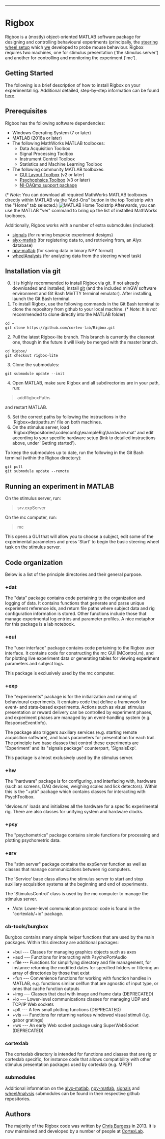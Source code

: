 ----------
# Rigbox

Rigbox is a (mostly) object-oriented MATLAB software package for designing and controlling behavioural experiments (principally, the [steering wheel setup](https://www.ucl.ac.uk/cortexlab/tools/wheel) which [we](https://www.ucl.ac.uk/cortexlab) developed to probe mouse behaviour. Rigbox requires two machines, one for stimulus presentation ('the stimulus server') and another for controlling and monitoring the experiment ('mc').

## Getting Started

The following is a brief description of how to install Rigbox on your experimental rig. Additional detailed, step-by-step information can be found [here](https://www.ucl.ac.uk/cortexlab/tools/wheel).

## Prerequisites

Rigbox has the following software dependencies:
* Windows Operating System (7 or later)
* MATLAB (2016a or later) 
* The following MathWorks MATLAB toolboxes:
    * Data Acquisition Toolbox
    * Signal Processing Toolbox
    * Instrument Control Toolbox
    * Statistics and Machine Learning Toolbox
* The following community MATLAB toolboxes:
    * [GUI Layout Toolbox](https://uk.mathworks.com/matlabcentral/fileexchange/47982-gui-layout-toolbox) (v2 or later)
    * [Psychophsics Toolbox](http://psychtoolbox.org/download.html) (v3 or later)
    * [NI-DAQmx support package](https://uk.mathworks.com/hardware-support/nidaqmx.html)        

(* *Note*: You can download all required MathWorks MATLAB toolboxes directly within MATLAB via the "Add-Ons" button in the top Toolstrip with the "Home" tab selected.)
![MATLAB Home Toolstrip](http://i67.tinypic.com/k0zue.png)
​
Afterwards, you can use the MATLAB "ver" command to bring up the list of installed MathWorks toolboxes.

Additionally, Rigbox works with a number of extra submodules (included):
* [signals](https://github.com/cortex-lab/signals) (for running bespoke experiment designs)
* [alyx-matlab](https://github.com/cortex-lab/alyx-matlab) (for registering data to, and retrieving from, an Alyx database)
* [npy-matlab](https://github.com/kwikteam/npy-matlab) (for saving data in binary NPY format)
* [wheelAnalysis](https://github.com/cortex-lab/wheelAnalysis) (for analyzing data from the steering wheel task) 

## Installation via git

0. It is highly recommended to install Rigbox via git. If not already downloaded and installed, install [git](https://git-scm.com/download/win) (and the included minGW software environment and Git Bash MinTTY terminal emulator). After installing, launch the Git Bash terminal. 
1. To install Rigbox, use the following commands in the Git Bash terminal to clone the repository from github to your local machine.  (* *Note*: It is *not* recommended to clone directly into the MATLAB folder)
```
cd ~
git clone https://github.com/cortex-lab/Rigbox.git
```
2. Pull the latest Rigbox-lite branch. This branch is currently the cleanest one, though in the future it will likely be merged with the master branch.  
```
cd Rigbox/
git checkout rigbox-lite
```
3. Clone the submodules:
```
git submodule update --init
```
4. Open MATLAB, make sure Rigbox and all subdirectories are in your path, run: 
> addRigboxPaths 

and restart MATLAB.

5. Set the correct paths by following the instructions in the 'Rigbox\+dat\paths.m' file on both machines.
6. On the stimulus server, load 'Rigbox\Repositories\code\config\exampleRig\hardware.mat' and edit according to your specific hardware setup (link to detailed instructions above, under 'Getting started').

To keep the submodules up to date, run the following in the Git Bash terminal (within the Rigbox directory):
```
git pull
git submodule update --remote
```
## Running an experiment in MATLAB

On the stimulus server, run:
> srv.expServer

On the mc computer, run:
> mc

This opens a GUI that will allow you to choose a subject, edit some of the experimental parameters and press 'Start' to begin the basic steering wheel task on the stimulus server.

## Code organization

Below is a list of the principle directories and their general purpose.

### +dat

The "data" package contains code pertaining to the organization and logging of data. It contains functions that generate and parse unique experiment reference ids, and return file paths where subject data and rig configuration information is stored. Other functions include those that manage experimental log entries and parameter profiles. A nice metaphor for this package is a lab notebook.

### +eui

The "user interface" package contains code pertaining to the Rigbox user interface. It contains code for constructing the mc GUI (MControl.m), and for plotting live experiment data or generating tables for viewing experiment parameters and subject logs. 

This package is exclusively used by the mc computer.

### +exp

The "experiments" package is for the initialization and running of behavioural experiments. It contains code that define a framework for event- and state-based experiments. Actions such as visual stimulus presentation or reward delivery can be controlled by experiment phases, and experiment phases are managed by an event-handling system (e.g. ResponseEventInfo).  

The package also triggers auxiliary services (e.g. starting remote acquisition software), and loads parameters for presentation for each trail. The principle two base classes that control these experiments are 'Experiment' and its "signals package" counterpart, 'SignalsExp'.

This package is almost exclusively used by the stimulus server.

### +hw

The "hardware" package is for configuring, and interfacing with, hardware (such as screens, DAQ devices, weighing scales and lick detectors). Within this is the "+ptb" package which contains classes for interacting with PsychToolbox.

'devices.m' loads and initializes all the hardware for a specific experimental rig. There are also classes for unifying system and hardware clocks.

### +psy

The "psychometrics" package contains simple functions for processing and plotting psychometric data.

### +srv

The "stim server" package contains the expServer function as well as classes that manage communications between rig computers.  

The 'Service' base class allows the stimulus server to start and stop auxiliary acquisition systems at the beginning and end of experiments.

The 'StimulusControl' class is used by the mc computer to manage the stimulus server.

* *Note*: Lower-level communication protocol code is found in the "cortexlab/+io" package.

### cb-tools/burgbox

Burgbox contains many simple helper functions that are used by the main packages. Within this directory are additional packages:

* +bui --- Classes for managing graphics objects such as axes
* +aud --- Functions for interacting with PsychoPortAudio
* +file --- Functions for simplifying directory and file management, for instance returning the modified dates for specified folders or filtering an array of directories by those that exist
* +fun --- Convenience functions for working with function handles in MATLAB, e.g. functions similar cellfun that are agnostic of input type, or ones that cache function outputs
* +img --- Classes that deal with image and frame data (DEPRECATED)
* +io --- Lower-level communications classes for managing UDP and TCP/IP Web sockets
* +plt --- A few small plotting functions (DEPRECATED)
* +vis --- Functions for returning various windowed visual stimuli (i.g. gabor gratings)
* +ws --- An early Web socket package using SuperWebSocket (DEPRECATED)

### cortexlab

The cortexlab directory is intended for functions and classes that are rig or cortexlab specific, for instance code that allows compatibility with other stimulus presentation packages used by cortexlab (e.g. MPEP)

### submodules

Additional information on the [alyx-matlab](https://github.com/cortex-lab/alyx-matlab), [npy-matlab](https://github.com/kwikteam/npy-matlab), [signals](https://github.com/cortex-lab/signals) and [wheelAnalysis](https://github.com/cortex-lab/wheelAnalysis) submodules can be found in their respective github repositories.

## Authors

The majority of the Rigbox code was written by [Chris Burgess](https://github.com/dendritic/) in 2013. It is now maintained and developed by a number of people at [CortexLab](https://www.ucl.ac.uk/cortexlab).
